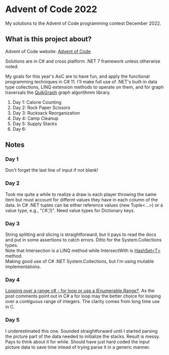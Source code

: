 # Advent of Code 2022

My solutions to the Advent of Code programming contest December 2022.

## What is this project about?

Advent of Code website:  [Advent of Code](https://adventofcode.com/2022)

Solutions are in C# and cross platform .NET 7 framework unless otherwise noted.

My goals for this year's AoC are to have fun, and apply
the functional programming techniques in C# 11.  I'll make
full use of .NET's built-in data type collections, LINQ extension methods to operate on them,
and for graph traversals the [QuikGraph](https://github.com/KeRNeLith/QuikGraph) graph algorithmm library.

1. Day  1:  Calorie Counting
2. Day  2:  Rock Paper Scissors
3. Day  3:  Rucksack Reorganization
4. Day  4:  Camp Cleanup
5. Day  5:  Supply Stacks
6. Day  6:  

## Notes

### Day 1

Don't forget the last line of input if not blank!

### Day 2

Took me quite a while to realize a draw is each player
throwing the same item but must account for differnt values
 they have in each column of the data.  In C# .NET tuples
 can be either reference values (new Tuple<...>) or a value
 type, e.g., "('A',1)".  Need value types for Dictionary
 keys.

### Day 3

String splitting and slicing is straightforward, but it pays to read the docs and put in some assertions
to catch errors.  Ditto for the System.Collections types.  
Note that Intersection is a LINQ method while IntersectWith
is [HashSet\<T>](https://learn.microsoft.com/en-us/dotnet/api/system.collections.generic.hashset-1?view=net-7.0) method.  
Making good use of C# .NET System.Collections, but I'm using mutable implementations.

### Day 4

[Looping over a range c# - for loop or use a IEnumerable.Range?](https://stackoverflow.com/questions/915745/thoughts-on-foreach-with-enumerable-range-vs-traditional-for-loop).
As the post comments point out in C# a for loop may the better choice for looping over a contiguous range of integers.  The clarity comes from long time use in C.

### Day 5

I underestimated this one.  Sounded straightforward until I started parsing the picture part of the data needed to initialize the stacks.  Result is messy.  Pays to think about it for while.  Should have just hard coded the input picture data to save time intead of trying
parse it in a generic manner.
